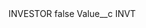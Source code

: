 <?xml version="1.0" encoding="UTF-8"?>
<CustomMetadata xmlns="http://soap.sforce.com/2006/04/metadata" xmlns:xsi="http://www.w3.org/2001/XMLSchema-instance" xmlns:xsd="http://www.w3.org/2001/XMLSchema">
    <label>INVESTOR</label>
    <protected>false</protected>
    <values>
        <field>Value__c</field>
        <value xsi:type="xsd:string">INVT</value>
    </values>
</CustomMetadata>
